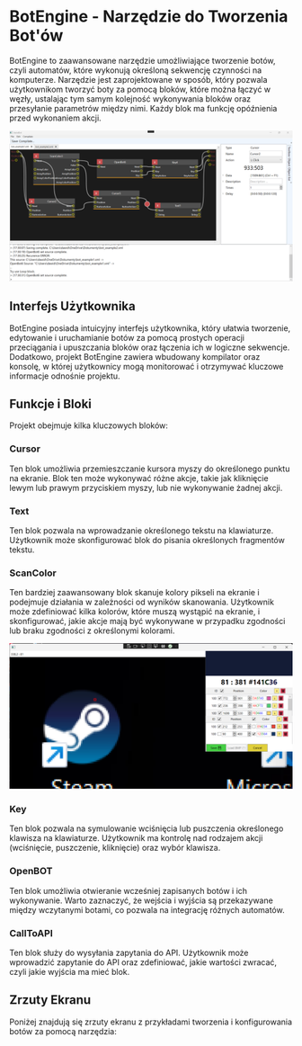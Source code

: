 # BotEngine - Narzędzie do Tworzenia Bot'ów

BotEngine to zaawansowane narzędzie umożliwiające tworzenie botów, czyli automatów, które wykonują określoną sekwencję czynności na komputerze. Narzędzie jest zaprojektowane w sposób, który pozwala użytkownikom tworzyć boty za pomocą bloków, które można łączyć w węzły, ustalając tym samym kolejność wykonywania bloków oraz przesyłanie parametrów między nimi. Każdy blok ma funkcję opóźnienia przed wykonaniem akcji.

![Main window](Screen/Main_Window.png)

## Interfejs Użytkownika
BotEngine posiada intuicyjny interfejs użytkownika, który ułatwia tworzenie, edytowanie i uruchamianie botów za pomocą prostych operacji przeciągania i upuszczania bloków oraz łączenia ich w logiczne sekwencje. Dodatkowo, projekt BotEngine zawiera wbudowany kompilator oraz konsolę, w której użytkownicy mogą monitorować i otrzymywać kluczowe informacje odnośnie projektu.

## Funkcje i Bloki
Projekt obejmuje kilka kluczowych bloków:

### Cursor
Ten blok umożliwia przemieszczanie kursora myszy do określonego punktu na ekranie. Blok ten może wykonywać różne akcje, takie jak kliknięcie lewym lub prawym przyciskiem myszy, lub nie wykonywanie żadnej akcji.

### Text
Ten blok pozwala na wprowadzanie określonego tekstu na klawiaturze. Użytkownik może skonfigurować blok do pisania określonych fragmentów tekstu.

### ScanColor
Ten bardziej zaawansowany blok skanuje kolory pikseli na ekranie i podejmuje działania w zależności od wyników skanowania. Użytkownik może zdefiniować kilka kolorów, które muszą wystąpić na ekranie, i skonfigurować, jakie akcje mają być wykonywane w przypadku zgodności lub braku zgodności z określonymi kolorami.

![Main window](Screen/ScanColor_Edit.png)

### Key
Ten blok pozwala na symulowanie wciśnięcia lub puszczenia określonego klawisza na klawiaturze. Użytkownik ma kontrolę nad rodzajem akcji (wciśnięcie, puszczenie, kliknięcie) oraz wybór klawisza.

### OpenBOT
Ten blok umożliwia otwieranie wcześniej zapisanych botów i ich wykonywanie. Warto zaznaczyć, że wejścia i wyjścia są przekazywane między wczytanymi botami, co pozwala na integrację różnych automatów.

### CallToAPI
Ten blok służy do wysyłania zapytania do API. Użytkownik może wprowadzić zapytanie do API oraz zdefiniować, jakie wartości zwracać, czyli jakie wyjścia ma mieć blok.

## Zrzuty Ekranu
Poniżej znajdują się zrzuty ekranu z przykładami tworzenia i konfigurowania botów za pomocą narzędzia:
